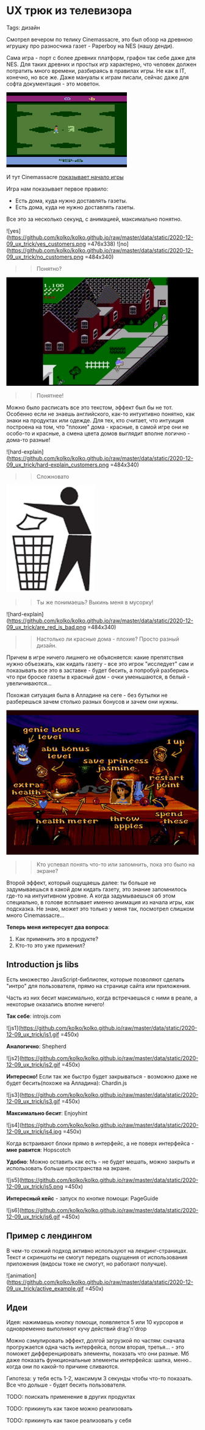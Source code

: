 # UX трюк из телевизора
Tags: дизайн


Смотрел вечером по телику Cinemassacre, это был обзор на древнюю игрушку про разносчика газет - Paperboy на NES (нашу денди).

Сама игра - порт с более древних платформ, графон так себе даже для NES. Для таких древних и простых игр характерно, что человек должен потратить много времени, разбираясь в правилах игры. Не как в IT, конечно, но все же. Даже мануалы к играм писали, сейчас даже для софта документация - это моветон.

![IT](https://github.com/kolko/kolko.github.io/raw/master/data/static/2020-12-09_ux_trick/it.png)

И тут Cinemassacre [показывает начало игры](https://www.youtube.com/embed/5oH0rzY5zOA?start=140)

Игра нам показывает первое правило:
  * Есть дома, куда нужно доставлять газеты.
  * Есть дома, куда не нужно доставлять газеты.

Все это за несколько секунд, с анимацией, максимально понятно.

![yes](https://github.com/kolko/kolko.github.io/raw/master/data/static/2020-12-09_ux_trick/yes_customers.png =476x338) ![no](https://github.com/kolko/kolko.github.io/raw/master/data/static/2020-12-09_ux_trick/no_customers.png =484x340)

>> Понятно?

![animation](https://github.com/kolko/kolko.github.io/raw/master/data/static/2020-12-09_ux_trick/animation.gif)

>> Понятнее!

Можно было расписать все это текстом, эффект был бы не тот. Особенно если не знаешь английского, как-то интуитивно понятно, как знаки на продуктах или одежде. Для тех, кто считает, что интуиция построена на том, что "плохие" дома - красные, в самой игре они не особо-то и красные, а смена цвета домов выглядит вполне логично - дома-то разные!


![hard-explain](https://github.com/kolko/kolko.github.io/raw/master/data/static/2020-12-09_ux_trick/hard-explain_customers.png =484x340)
>> Сложновато


![track](https://github.com/kolko/kolko.github.io/raw/master/data/static/2020-12-09_ux_trick/trash.jpg)
>> Ты же понимаешь? Выкинь меня в мусорку!


![hard-explain](https://github.com/kolko/kolko.github.io/raw/master/data/static/2020-12-09_ux_trick/are_red_is_bad.png =484x340)
>> Настолько ли красные дома - плохие? Просто разный дизайн.


Причем в игре ничего лишнего не объясняется: какие препятствия нужно объезжать, как кидать газету - все это игрок "исследует" сам и показывать все это в заcтавке - будет бесить, а попробуй разберись что при броске газеты в красный дом - очки уменьшаются, в белый - увеличиваются...


Похожая ситуация была в Алладине на сеге - без бутылки не разберешься зачем столько разных бонусов и зачем они нужны.

![Alladin](https://github.com/kolko/kolko.github.io/raw/master/data/static/2020-12-09_ux_trick/aladdin.jpg)
>> Кто успевал понять что-то или запомнить, пока это было на экране?

Второй эффект, который ощущаешь далее: ты больше не задумываешься в какой дом кидать газету, это знание запомнилось где-то на интуитивном уровне. А когда задумываешься об этом специально, в голове всплывает именно анимация из начала игры, как подсказка. Не знаю, может это только у меня так, посмотрел слишком много Cinemassacre...


**Теперь меня интересует два вопроса**:
1. Как применить это в продукте?
2. Кто-то это уже применил?


## Introduction js libs

Есть множество JavaScript-библиотек, которые позволяют сделать "интро" для пользователя, прямо на странице сайта или приложения.

Часть из них бесит максимально, когда встречаешься с ними в реале, а некоторые оказались вполне ничего!


**Так себе**: introjs.com

![js1](https://github.com/kolko/kolko.github.io/raw/master/data/static/2020-12-09_ux_trick/js1.gif =450x)

**Аналогично**: Shepherd

![js2](https://github.com/kolko/kolko.github.io/raw/master/data/static/2020-12-09_ux_trick/js2.gif =450x)

**Интересно!** Если так же быстро будет закрываться - возможно даже не будет бесить(похоже на Алладина): Chardin.js

![js3](https://github.com/kolko/kolko.github.io/raw/master/data/static/2020-12-09_ux_trick/js3.gif =450x)

**Максимально бесит**: Enjoyhint

![js4](https://github.com/kolko/kolko.github.io/raw/master/data/static/2020-12-09_ux_trick/js4.jpg =450x)

Когда встраивают блоки прямо в интерфейс, а не поверх интерфейса - **мне равится**: Hopscotch

**Удобно**: Можно оставить как есть - не будет мешать, можно закрыть и использовать больше пространства на экране.

![js5](https://github.com/kolko/kolko.github.io/raw/master/data/static/2020-12-09_ux_trick/js5.png =450x)

**Интересный кейс** - запуск по кнопке помощи: PageGuide

![js6](https://github.com/kolko/kolko.github.io/raw/master/data/static/2020-12-09_ux_trick/js6.gif =450x)


## Пример с лендингом

В чем-то схожий подход активно используют на лендинг-страницах. Текст и скриншоты не смогут передать ощущения от использования приложения (видосы тоже не смогут, но работают получше).

![animation](https://github.com/kolko/kolko.github.io/raw/master/data/static/2020-12-09_ux_trick/active_example.gif =450x)


## Идеи


Идея: нажимаешь кнопку помощи, появляется 5 или 10 курсоров и одновременно выполняют кучу действий drag'n'drop


Можно сэмулировать эффект, долгой загрузкой по частям: сначала прогружается одна часть интерфейса, потом вторая, третья... - это поможет дифференцировать элементы, показать что они разные. Мб даже показать функциональные элементы интерфейса: шапка, меню.. когда они по какой-то причине сливаются.

Гипотеза: у тебя есть 1-2, максимум 3 секунды чтобы что-то показать. Все что дольше - будет бесить пользователя.





TODO: поискать применение в других продуктах

TODO: прикинуть как такое можно реализовать

TODO: прикинуть как такое реализовать у себя




